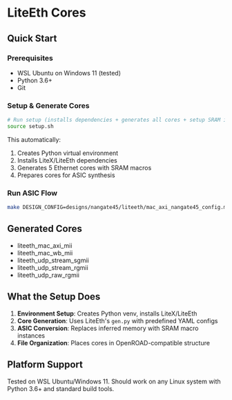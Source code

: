 # LiteEth Cores

## Quick Start

### Prerequisites
- WSL Ubuntu on Windows 11 (tested)
- Python 3.6+
- Git

### Setup & Generate Cores
```bash
# Run setup (installs dependencies + generates all cores + setup SRAM instances)
source setup.sh
```

This automatically:
1. Creates Python virtual environment
2. Installs LiteX/LiteEth dependencies
3. Generates 5 Ethernet cores with SRAM macros
4. Prepares cores for ASIC synthesis

### Run ASIC Flow
```bash
make DESIGN_CONFIG=designs/nangate45/liteeth/mac_axi_nangate45_config.mk
```

## Generated Cores

- liteeth_mac_axi_mii
- liteeth_mac_wb_mii
- liteeth_udp_stream_sgmii
- liteeth_udp_stream_rgmii
- liteeth_udp_raw_rgmii

## What the Setup Does

1. **Environment Setup**: Creates Python venv, installs LiteX/LiteEth
2. **Core Generation**: Uses LiteEth's `gen.py` with predefined YAML configs
3. **ASIC Conversion**: Replaces inferred memory with SRAM macro instances
4. **File Organization**: Places cores in OpenROAD-compatible structure

## Platform Support

Tested on WSL Ubuntu/Windows 11. Should work on any Linux system with Python 3.6+ and standard build tools.
